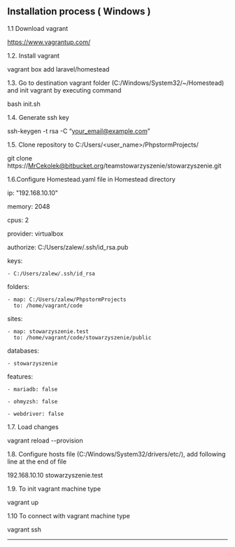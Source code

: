 ## Installation process ( Windows )

1.1 Download vagrant

https://www.vagrantup.com/

1.2. Install vagrant

vagrant box add laravel/homestead

1.3. Go to destination vagrant folder (C:/Windows/System32/~/Homestead) and init vagrant by executing command

bash init.sh

1.4. Generate ssh key

ssh-keygen -t rsa -C “your_email@example.com”

1.5. Clone repository to C:/Users/<user_name>/PhpstormProjects/

git clone https://MrCekolek@bitbucket.org/teamstowarzyszenie/stowarzyszenie.git

1.6.Configure Homestead.yaml file in Homestead directory

ip: "192.168.10.10"

memory: 2048

cpus: 2

provider: virtualbox

authorize: C:/Users/zalew/.ssh/id_rsa.pub

keys:

    - C:/Users/zalew/.ssh/id_rsa

folders:

    - map: C:/Users/zalew/PhpstormProjects
      to: /home/vagrant/code

sites:

    - map: stowarzyszenie.test
      to: /home/vagrant/code/stowarzyszenie/public

databases:

    - stowarzyszenie

features:

    - mariadb: false
	
    - ohmyzsh: false
	
    - webdriver: false
	
	
1.7. Load changes

vagrant reload --provision

1.8. Configure hosts file (C:/Windows/System32/drivers/etc/), add following line at the end of file

192.168.10.10 stowarzyszenie.test

1.9. To init vagrant machine type

vagrant up

1.10 To connect with vagrant machine type

vagrant ssh

---